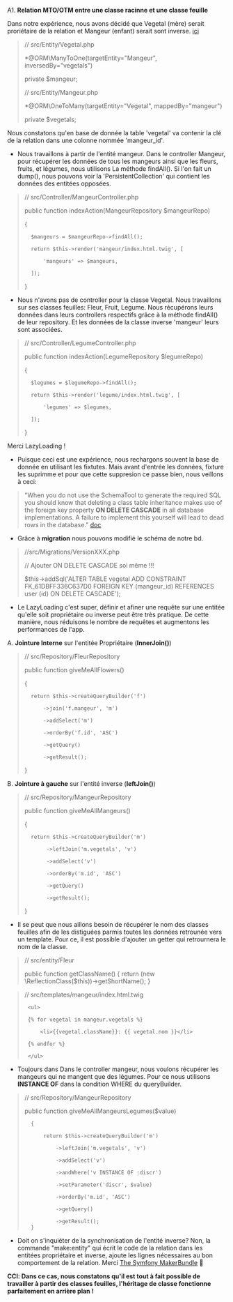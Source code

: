 A1. **Relation MTO/OTM entre une classe racinne et une classe feuille**

Dans notre expérience, nous avons décidé que Vegetal (mère) serait proriétaire de la relation et Mangeur (enfant) serait sont inverse. [ici](https://github.com/VirginieGodfrin/Garden-party/commit/1173c978f4509ec245774f41532c933de6abcdac)

> // src/Entity/Vegetal.php
> 
>  *@ORM\ManyToOne(targetEntity="Mangeur", inversedBy="vegetals")
>    
>  private $mangeur;
>    
> // src/Entity/Mangeur.php 
> 
>  *@ORM\OneToMany(targetEntity="Vegetal", mappedBy="mangeur")
>   
>  private $vegetals;

Nous constatons qu'en base de donnée la table 'vegetal' va contenir la clé de la relation dans une colonne nommée 'mangeur_id'.
- Nous travaillons à partir de l'entité mangeur. 
Dans le controller Mangeur, pour récupérer les données de tous les mangeurs ainsi que les fleurs, fruits, et légumes, nous utilisons La méthode findAll().
Si l'on fait un dump(), nous pouvons voir la 'PersistentCollection' qui contient les données des entitées opposées.

>   // src/Controller/MangeurController.php
>   
>   public function indexAction(MangeurRepository $mangeurRepo)
>   
>   {
>       
>       $mangeurs = $mangeurRepo->findAll();
>       
>       return $this->render('mangeur/index.html.twig', [
>       
>           'mangeurs' => $mangeurs,
>           
>       ]);
>       
>   }

- Nous n'avons pas de controller pour la classe Vegetal. Nous travaillons sur ses classes feuilles: Fleur, Fruit, Legume.
Nous récupérons leurs données dans leurs controllers respectifs grâce à la méthode findAll() de leur repository. Et les données de la classe inverse 'mangeur' leurs sont associées.

>   // src/Controller/LegumeController.php
>   
>   public function indexAction(LegumeRepository $legumeRepo)
>   
>   {    
>       
>       $legumes = $legumeRepo->findAll();
>       
>       return $this->render('legume/index.html.twig', [
>       
>           'legumes' => $legumes,
>           
>       ]);
>       
>   }

Merci LazyLoading !

- Puisque ceci est une expérience, nous rechargons souvent la base de donnée en utilisant les fixtutes. Mais avant d'entrée les données, fixture les suprimme et pour que cette suppresion ce passe bien, nous veillons à ceci:

> "When you do not use the SchemaTool to generate the required SQL you should
> know that deleting a class table inheritance makes use of the foreign key
> property **ON DELETE CASCADE** in all database implementations. A failure to
> implement this yourself will lead to dead rows in the database." [doc](https://www.doctrine-project.org/projects/doctrine-orm/en/2.6/reference/inheritance-mapping.html#class-table-inheritance)

- Grâce à **migration** nous pouvons modifié le schéma de notre bd.
>   //src/Migrations/VersionXXX.php
>   
>   // Ajouter ON DELETE CASCADE soi même !!!
>   
>   $this->addSql('ALTER TABLE vegetal ADD CONSTRAINT FK_61DBFF336C637D0 FOREIGN KEY (mangeur_id) REFERENCES user (id) ON DELETE CASCADE');

- Le LazyLoading c'est super, définir et afiner une requête sur une entitée qu'elle soit propriétaire ou inverse peut être très pratique. De cette manière, nous réduisons le nombre de requêtes et augmentons les performances de l'app.

A. **Jointure Interne** sur l'entitée Propriétaire (**InnerJoin()**)

>   // src/Repository/FleurRepository
>   
>   public function giveMeAllFlowers()
>
>   {
>   
>       return $this->createQueryBuilder('f')
>       
>           ->join('f.mangeur', 'm')
>           
>           ->addSelect('m')
>           
>           ->orderBy('f.id', 'ASC')
>           
>           ->getQuery()
>           
>           ->getResult();
>           
>   }

B. **Jointure à gauche** sur l'entité inverse (**leftJoin()**)

>   // src/Repository/MangeurRepository
>   
>   public function giveMeAllMangeurs()
>
>    {
>    
>       return $this->createQueryBuilder('m')
>       
>            ->leftJoin('m.vegetals', 'v')
>            
>            ->addSelect('v')
>            
>            ->orderBy('m.id', 'ASC')
>            
>            ->getQuery()
>            
>            ->getResult();
>            
>    }

- Il se peut que nous aillons besoin de récupérer le nom des classes feuilles afin de les distiguées parmis toutes les données retrounée vers un template. Pour ce, il est possible d'ajouter un getter qui retrournera le nom de la classe.

>   // src/entity/Fleur
>   
>   public function getClassName()
>   {
>       return (new \ReflectionClass($this))->getShortName();
>   } 

>   // src/templates/mangeur/index.html.twig
>   <p>
>   
>      <ul>
>      
>      {% for vegetal in mangeur.vegetals %}
>      
>          <li>{{vegetal.className}}: {{ vegetal.nom }}</li>
>          
>      {% endfor %}
>      
>      </ul>
>      
>   </p>

- Toujours dans Dans le controller mangeur, nous voulons récupérer les mangeurs qui ne mangent que des légumes. Pour ce nous utilisons **INSTANCE OF** dans la condition WHERE du queryBuilder.

>   // src/Repository/MangeurRepository
>   
>   public function giveMeAllMangeursLegumes($value)
>   
>       {
>   
>           return $this->createQueryBuilder('m')
>           
>               ->leftJoin('m.vegetals', 'v')
>               
>               ->addSelect('v')
>               
>               ->andWhere('v INSTANCE OF :discr')
>               
>               ->setParameter('discr', $value)
>               
>               ->orderBy('m.id', 'ASC')
>               
>               ->getQuery()
>               
>               ->getResult();
>       } 

- Doit on s'inquiéter de la synchronisation de l'entité inverse? Non, la commande "make:entity" qui écrit le code de la relation dans les entitées propriétaire et inverse, ajoute les lignes nécessaires au bon comportement de la relation. Merci [The Symfony MakerBundle](https://symfony.com/doc/current/bundles/SymfonyMakerBundle/index.html) :rocket:

**CCl: Dans ce cas, nous constatons qu'il est tout à fait possible de travailler à partir des classes feuilles, l'héritage de classe fonctionne parfaitement en arrière plan !**


